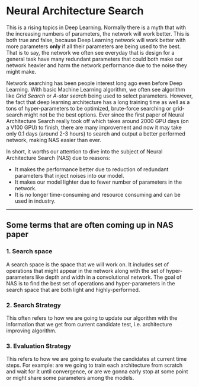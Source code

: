 # Neural Architecture Search

This is a rising topics in Deep Learning. Normally there is a myth that with the increasing numbers of parameters, the network will work better. This is both true and false, because Deep Learning network will work better with more parameters **only** if all their parameters are being used to the best. That is to say, the network we often see everyday that is design for a general task have many redundant parameters that could both make our network heavier and harm the network performance due to the noise they might make.

Network searching has been people interest long ago even before Deep Learning. With basic Machine Learning algorithm, we often see algorithm like *Grid Search* or *A-star search* being used to select parameters. However, the fact that deep learning architecture has a long training time as well as a tons of hyper-parameters to be optimized, brute-force searching or grid-search might not be the best options. Ever since the first paper of Neural Architecture Search really took off which takes around 2000 GPU days (on a V100 GPU) to finish, there are many improvement and now it may take only 0.1 days (around 2-3 hours) to search and output a better performed network, making NAS easier than ever.

In short, it worths our attention to dive into the subject of Neural Architecture Search (NAS) due to reasons:

- It makes the performance better due to reduction of redundant parameters that inject noises into our model.
- It makes our model lighter due to fewer number of parameters in the network.
- It is no longer time-consuming and resource consuming and can be used in industry.

****
## Some terms that are often coming up in NAS paper

### 1. Search space

A search space is the space that we will work on. It includes set of operations that might appear in the network along with the set of hyper-parameters like depth and width in a convolutional network. The goal of NAS is to find the best set of operations and hyper-parameters in the search space that are both light and highly-performed.

### 2. Search Strategy

This often refers to how we are going to update our algorithm with the information that we get from current candidate test, i.e. architecture improving algorithm. 

### 3. Evaluation Strategy

This refers to how we are going to evaluate the candidates at current time steps. For example: are we going to train each architecture from scratch and wait for it until convergence, or are we gonna early stop at some point or might share some parameters among the models.